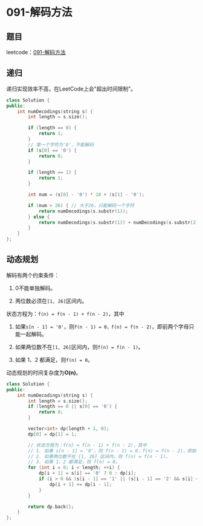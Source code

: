 # 091-解码方法

## 题目

leetcode：[091-解码方法](https://leetcode-cn.com/problems/decode-ways/)

## 递归

递归实现效率不高，在LeetCode上会"超出时间限制"。

```c++
class Solution {
public:
    int numDecodings(string s) {
        int length = s.size();

        if (length == 0) {
            return 1;
        }
        // 第一个字符为'0'，不能解码
        if (s[0] == '0') {
            return 0;
        }

        if (length == 1) {
            return 1;
        }

        int num = (s[0] - '0') * 10 + (s[1] - '0');

        if (num > 26) { // 大于26，只能解码一个字符
            return numDecodings(s.substr(1));
        } else {
            return numDecodings(s.substr(1)) + numDecodings(s.substr(2));
        }
    }
};
```

## 动态规划

解码有两个约束条件：

1. 0不能单独解码。

2. 两位数必须在`[1, 26]`区间内。

状态方程为：`f(n) = f(n - 1) + f(n - 2)`，其中

1. 如果`s[n - 1] = '0'`，则`f(n - 1) = 0，f(n) = f(n - 2)`，即前两个字母只能一起解码。

2. 如果两位数不在`[1, 26]`区间内，则`f(n) = f(n - 1)`。
3. 如果 1、2 都满足，则`f(n) = 0`。

动态规划的时间复杂度为**O(n)**。

```c++
class Solution {
public:
    int numDecodings(string s) {
        int length = s.size();
        if (length == 0 || s[0] == '0') {
            return 0;
        }

        vector<int> dp(length + 1, 0);
        dp[0] = dp[1] = 1;

        // 状态方程为：f(n) = f(n - 1) + f(n - 2)，其中
        // 1. 如果 s[n - 1] = '0'，则 f(n - 1) = 0，f(n) = f(n - 2)，即前两个字母只能一起解码。
        // 2. 如果两位数不在 [1, 26] 区间内，则 f(n) = f(n - 1)。
        // 3. 如果 1、2 都满足，则 f(n) = 0。
        for (int i = 0; i < length; ++i) {
            dp[i + 1] = s[i] == '0' ? 0 : dp[i];
            if (i > 0 && (s[i - 1] == '1' || (s[i - 1] == '2' && s[i] <= '6'))) {
                dp[i + 1] += dp[i - 1];
            }
        }

        return dp.back();
    }
};
```

